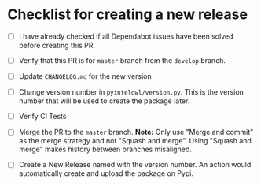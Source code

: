 # Checklist for creating a new release

- [ ] I have already checked if all Dependabot issues have been solved before creating this PR.
- [ ] Verify that this PR is for `master` branch from the `develop` branch.
- [ ] Update `CHANGELOG.md` for the new version
- [ ] Change version number in `pyintelowl/version.py`. This is the version number that will be used to create the package later.
- [ ] Verify CI Tests
- [ ] Merge the PR to the `master` branch. **Note:** Only use "Merge and commit" as the merge strategy and not "Squash and merge". Using "Squash and merge" makes history between branches misaligned.
- [ ] Create a New Release named with the version number. An action would automatically create and upload the package on Pypi.


